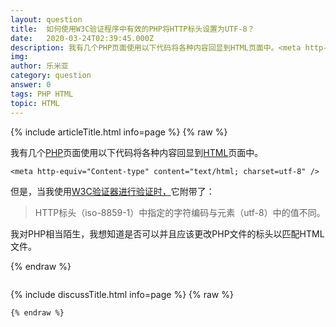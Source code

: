 ```yaml
---
layout: question
title:  如何使用W3C验证程序中有效的PHP将HTTP标头设置为UTF-8？
date:   2020-03-24T02:39:45.000Z
description: 我有几个PHP页面使用以下代码将各种内容回显到HTML页面中。<meta http-equiv="Content-type" content="tex...
img: 
author: 乐米亚
category: question
answer: 0
tags: PHP HTML
topic: HTML
---
```

<div class="article-root">
  <div class="article">
    {% include articleTitle.html info=page %}
    {% raw %}
    <div class="article-content"><p><font style="vertical-align: inherit;"><font style="vertical-align: inherit;">我有几个</font></font><a href="http://en.wikipedia.org/wiki/PHP" rel="noreferrer"><font style="vertical-align: inherit;"><font style="vertical-align: inherit;">PHP</font></font></a><font style="vertical-align: inherit;"><font style="vertical-align: inherit;">页面</font><font style="vertical-align: inherit;">使用以下代码</font><font style="vertical-align: inherit;">将各种内容回显到</font></font><a href="http://en.wikipedia.org/wiki/HTML" rel="noreferrer"><font style="vertical-align: inherit;"><font style="vertical-align: inherit;">HTML</font></font></a><font style="vertical-align: inherit;"><font style="vertical-align: inherit;">页面中。</font></font></p>

<pre><code>&lt;meta http-equiv="Content-type" content="text/html; charset=utf-8" /&gt;
</code></pre>

<p><font style="vertical-align: inherit;"><font style="vertical-align: inherit;">但是，当我使用</font></font><a href="https://en.wikipedia.org/wiki/W3C_Markup_Validation_Service" rel="noreferrer"><font style="vertical-align: inherit;"><font style="vertical-align: inherit;">W3C验证器进行验证时，</font></font></a><font style="vertical-align: inherit;"><font style="vertical-align: inherit;">它附带了：</font></font></p>

<blockquote>
  <p><font style="vertical-align: inherit;"><font style="vertical-align: inherit;">HTTP标头（iso-8859-1）中指定的字符编码与元素（utf-8）中的值不同。</font></font></p>
</blockquote>

<p><font style="vertical-align: inherit;"><font style="vertical-align: inherit;">我对PHP相当陌生，我想知道是否可以并且应该更改PHP文件的标头以匹配HTML文件。</font></font></p></div>
    {% endraw %}
  </div>
  <p style="height: 0;width:0;overflow: hidden;"> 第3247篇《如何使用W3C验证程序中有效的PHP将HTTP标头设置为UTF-8？》来自Winter(https://github.com/aiyld/aiyld.github.io)的站点</p>
  <div class="discuss-wrapper">
    {% include discussTitle.html info=page %}
    {% raw %}
    
    {% endraw %}
  </div>
<div>
